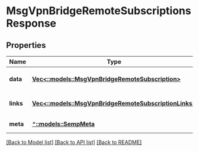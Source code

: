 # MsgVpnBridgeRemoteSubscriptionsResponse

## Properties
Name | Type | Description | Notes
------------ | ------------- | ------------- | -------------
**data** | [**Vec<::models::MsgVpnBridgeRemoteSubscription>**](MsgVpnBridgeRemoteSubscription.md) |  | [optional] [default to null]
**links** | [**Vec<::models::MsgVpnBridgeRemoteSubscriptionLinks>**](MsgVpnBridgeRemoteSubscriptionLinks.md) |  | [optional] [default to null]
**meta** | [***::models::SempMeta**](SempMeta.md) |  | [default to null]

[[Back to Model list]](../README.md#documentation-for-models) [[Back to API list]](../README.md#documentation-for-api-endpoints) [[Back to README]](../README.md)


